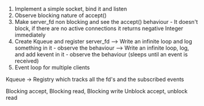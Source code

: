 1. Implement a simple socket, bind it and listen
2. Observe blocking nature of accept()
3. Make server_fd non blocking and see the accept() behaviour - It doesn't block, if there are no active connections it returns negative Integer immediately
4. Create Kqueue and register server_fd
--> Write an infinite loop and log something in it - observe the behaviour
--> Write an infinite loop, log, and add kevent in it - observe the behaviour (sleeps until an event is received)
5. Event loop for multiple clients

Kqueue -> Registry which tracks all the fd's and the subscribed events

Blocking accept, Blocking read, Blocking write
Unblock accept, unblock read